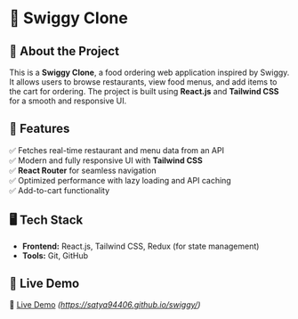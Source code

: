 # 🍔 Swiggy Clone

## 📌 About the Project  
This is a **Swiggy Clone**, a food ordering web application inspired by Swiggy. It allows users to browse restaurants, view food menus, and add items to the cart for ordering. The project is built using **React.js** and **Tailwind CSS** for a smooth and responsive UI.

## 🚀 Features  
✅ Fetches real-time restaurant and menu data from an API  
✅ Modern and fully responsive UI with **Tailwind CSS**  
✅ **React Router** for seamless navigation  
✅ Optimized performance with lazy loading and API caching  
✅ Add-to-cart functionality  

## 🖥️ Tech Stack  
- **Frontend:** React.js, Tailwind CSS, Redux (for state management)  
- **Tools:** Git, GitHub  

## 📌 Live Demo  
🔗 [Live Demo](#) *(https://satya94406.github.io/swiggy/)*  
